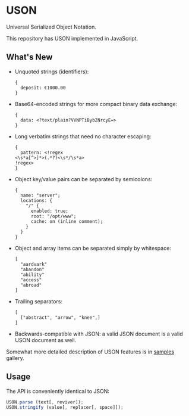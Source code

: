 # USON

Universal Serialized Object Notation.

This repository has USON implemented in JavaScript.

## What's New

  * Unquoted strings (identifiers):

    ```uson
    {
      deposit: €1000.00
    }
    ```

  * Base64-encoded strings for more compact binary data exchange:

    ```uson
    {
      data: <?text/plain?VVNPTiByb2NrcyE=>
    }
    ```

  * Long verbatim strings that need no character escaping:

    ```uson
    {
      pattern: <!regex
    <\s*a[^>]*>(.*?)<\s*/\s*a>
    !regex>
    }
    ```

  * Object key/value pairs can be separated by semicolons:

    ```uson
    {
      name: "server";
      locations: {
        "/" {
          enabled: true;
          root: "/opt/www";
          cache: on (inline comment);
        }
      }
    }
    ```

  * Object and array items can be separated simply by whitespace:

    ```uson
    [
      "aardvark"
      "abandon"
      "ability"
      "access"
      "abroad"
    ]
    ```

  * Trailing separators:

    ```uson
    [
      ["abstract", "arrow", "knee",]
    ]
    ```

  * Backwards-compatible with JSON: a valid JSON document is
    a valid USON document as well.

Somewhat more detailed description of USON features is in [samples](https://github.com/garnetius/uson/tree/master/samples) gallery.

## Usage

The API is conveniently identical to JSON:

```js
USON.parse (text[, reviver]);
USON.stringify (value[, replacer[, space]]);
```
